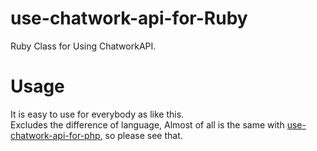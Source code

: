 # use-chatwork-api-for-Ruby
Ruby Class for Using ChatworkAPI.

# Usage
It is easy to use for everybody as like this.  
Excludes the difference of language, Almost of all is the same with [use-chatwork-api-for-php](https://github.com/kentaro-a/use-chatwork-api-for-php ""), so please see that.


